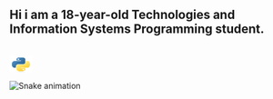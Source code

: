 ## Hi i am a 18-year-old Technologies and Information Systems Programming student.

<div style="display: inline_block"><br>
  <img align="center" alt="Rafa-Python" height="30" width="40" src="https://raw.githubusercontent.com/devicons/devicon/master/icons/python/python-original.svg">
</div>

![Snake animation](https://github.com/brvieira8/brvieira8/blob/output/github-contribution-grid-snake.svg)
